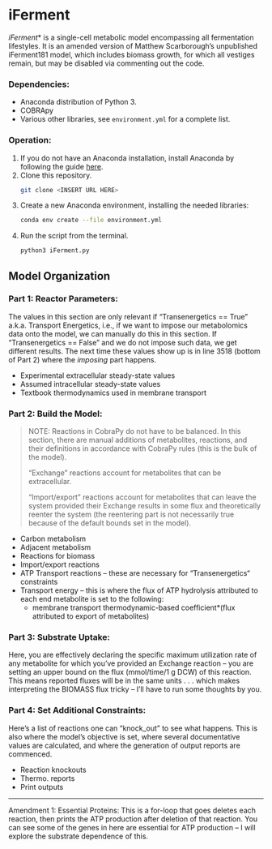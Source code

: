 # iFerment

*iFerment** is a single-cell metabolic model encompassing all fermentation lifestyles. It is an amended version of Matthew Scarborough’s unpublished iFerment181 model, which includes biomass growth, for which all vestiges remain, but may be disabled via commenting out the code.

### Dependencies:

- Anaconda distribution of Python 3.
- COBRApy
- Various other libraries, see `environment.yml` for a complete list.

### Operation:

1. If you do not have an Anaconda installation, install Anaconda by following the guide [here](https://docs.anaconda.com/anaconda/user-guide/getting-started/).
2. Clone this repository.
   ```bash
   git clone <INSERT URL HERE>
   ```
3. Create a new Anaconda environment, installing the needed libraries:
   ```bash
   conda env create --file environment.yml
   ```
4. Run the script from the terminal.
   ```bash
   python3 iFerment.py
   ```

## Model Organization

### Part 1: Reactor Parameters:

The values in this section are only relevant if “Transenergetics == True” a.k.a. Transport Energetics, i.e., if we want to impose our metabolomics data onto the model, we can manually do this in this section. If “Transenergetics == False” and we do not impose such data, we get different results. The next time these values show up is in line 3518 (bottom of Part 2) where the *imposing* part happens.  

- Experimental extracellular steady-state values
- Assumed intracellular steady-state values
- Textbook thermodynamics used in membrane transport



### Part 2: Build the Model:

> NOTE: Reactions in CobraPy do not have to be balanced. In this section, there are manual additions of metabolites, reactions, and their definitions in accordance with CobraPy rules (this is the bulk of the model).
>
> “Exchange” reactions account for metabolites that can be extracellular. 
>
> “Import/export” reactions account for metabolites that can leave the system provided their Exchange results in some flux and theoretically reenter the system (the reentering part is not necessarily true because of the default bounds set in the model). 

- Carbon metabolism
- Adjacent metabolism
- Reactions for biomass
- Import/export reactions  
- ATP Transport reactions – these are necessary for “Transenergetics“ constraints
- Transport energy – this is where the flux of ATP hydrolysis attributed to each end metabolite is set to the following:  
  - membrane 	transport thermodynamic-based coefficient*(flux attributed to 	export of metabolites)

### Part 3: Substrate Uptake:

Here, you are effectively declaring the specific maximum utilization rate of any metabolite for which you’ve provided an Exchange reaction – you are setting an upper bound on the flux (mmol/time/1 g DCW) of this reaction. This means reported fluxes will be in the same units . . . which makes interpreting the BIOMASS flux tricky – I’ll have to run some thoughts by you.

### Part 4: Set Additional Constraints:

Here’s a list of reactions one can “knock_out” to see what happens. This is also where the model’s objective is set, where several documentative values are calculated, and where the generation of output reports are commenced.

- Reaction knockouts
- Thermo. reports
- Print outputs

---

Amendment 1: Essential Proteins: This is a for-loop that goes deletes each reaction, then prints the ATP production after deletion of that reaction. You can see some of the genes in here are essential for ATP production – I will explore the substrate dependence of this. 
